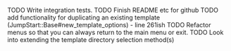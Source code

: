 TODO Write integration tests.
TODO Finish README etc for github
TODO add functionality for duplicating an existing template (JumpStart::Base#new_template_options) - line 261ish
TODO Refactor menus so that you can always return to the main menu or exit.
TODO Look into extending the template directory selection method(s)